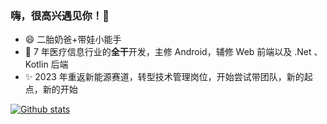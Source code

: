 ### 嗨，很高兴遇见你！🤝

- 😄 二胎奶爸+带娃小能手
- 🌱 7 年医疗信息行业的**全干**开发，主修 Android，辅修 Web 前端以及 .Net 、Kotlin 后端
- ✨ 2023 年重返新能源赛道，转型技术管理岗位，开始尝试带团队，新的起点，新的开始
  
  
[![Github stats](https://github-readme-stats.vercel.app/api?username=li-yu&show_icons=true&count_private=true)](https://github.com/li-yu)
